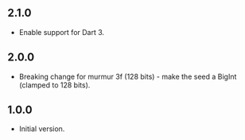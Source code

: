 ## 2.1.0

- Enable support for Dart 3.

## 2.0.0

- Breaking change for murmur 3f (128 bits) - make the seed a BigInt (clamped to 128 bits).

## 1.0.0

- Initial version.
